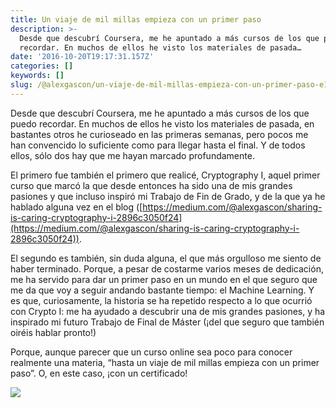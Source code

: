 ```yaml
---
title: Un viaje de mil millas empieza con un primer paso
description: >-
  Desde que descubrí Coursera, me he apuntado a más cursos de los que puedo
  recordar. En muchos de ellos he visto los materiales de pasada…
date: '2016-10-20T19:17:31.157Z'
categories: []
keywords: []
slug: /@alexgascon/un-viaje-de-mil-millas-empieza-con-un-primer-paso-e1804d4a5097
---
```


Desde que descubrí Coursera, me he apuntado a más cursos de los que puedo recordar. En muchos de ellos he visto los materiales de pasada, en bastantes otros he curioseado en las primeras semanas, pero pocos me han convencido lo suficiente como para llegar hasta el final. Y de todos ellos, sólo dos hay que me hayan marcado profundamente.

El primero fue también el primero que realicé, Cryptography I, aquel primer curso que marcó la que desde entonces ha sido una de mis grandes pasiones y que incluso inspiró mi Trabajo de Fin de Grado, y de la que ya he hablado alguna vez en el blog ([https://medium.com/@alexgascon/sharing-is-caring-cryptography-i-2896c3050f24](https://medium.com/@alexgascon/sharing-is-caring-cryptography-i-2896c3050f24)).

El segundo es también, sin duda alguna, el que más orgulloso me siento de haber terminado. Porque, a pesar de costarme varios meses de dedicación, me ha servido para dar un primer paso en un mundo en el que seguro que me da que voy a seguir andando bastante tiempo: el Machine Learning. Y es que, curiosamente, la historia se ha repetido respecto a lo que ocurrió con Crypto I: me ha ayudado a descubrir una de mis grandes pasiones, y ha inspirado mi futuro Trabajo de Final de Máster (¡del que seguro que también oiréis hablar pronto!)

Porque, aunque parecer que un curso online sea poco para conocer realmente una materia, “hasta un viaje de mil millas empieza con un primer paso”. O, en este caso, ¡con un certificado!

![](https://cdn-images-1.medium.com/max/800/1*8VaIhMopP3n0V7855ZK__w.png)